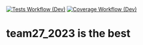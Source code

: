 [![Tests Workflow (Dev)](https://code.harvard.edu/CS107/team27_2023/actions/workflows/tests.yml/badge.svg?branch=dev)](https://code.harvard.edu/CS107/team27_2023/actions/workflows/tests.yml)
[![Coverage Workflow (Dev)](https://code.harvard.edu/CS107/team27_2023/actions/workflows/coverage.yml/badge.svg?branch=dev)](https://code.harvard.edu/CS107/team27_2023/actions/workflows/coverage.yml)

# team27_2023 is the best 

